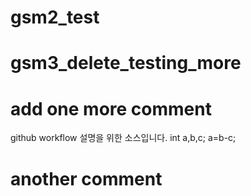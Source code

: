 # gsm2_test
# gsm3_delete_testing_more
# add one more comment
github workflow 설명을 위한 소스입니다.
int a,b,c;
a=b-c;

# another comment

